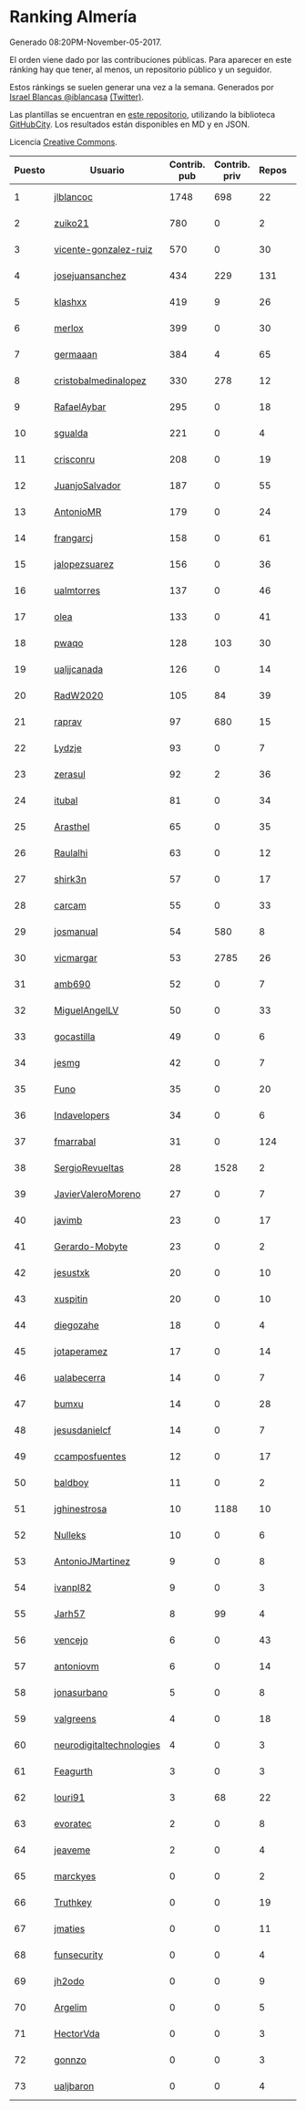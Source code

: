 # Ranking Almería

Generado 08:20PM-November-05-2017.

El orden viene dado por las contribuciones públicas. Para aparecer en este ránking hay que tener, al menos, un repositorio público y un seguidor.

Estos ránkings se suelen generar una vez a la semana. Generados por [Israel Blancas @iblancasa](https://github.com/iblancasa/) [(Twitter)](https://twitter.com/iblancasa).

Las plantillas se encuentran en [este repositorio](https://github.com/iblancasa/GH-Spanish-Ranking), utilizando la biblioteca [GitHubCity](https://github.com/iblancasa/GitHubCity). Los resultados están disponibles en MD y en JSON.

Licencia [Creative Commons](https://creativecommons.org/licenses/by/4.0/).

| Puesto   |  Usuario  | Contrib. pub | Contrib. priv |Repos| Followers | Desde |  Avatar  |
|----------|-----------|--------------|---------------|-----|-----------|-------|----------|
|1|[jlblancoc](https://github.com/jlblancoc)|1748|698|22|150|2013-09-19|![jlblancoc](https://avatars3.githubusercontent.com/u/5497818)|
|2|[zuiko21](https://github.com/zuiko21)|780|0|2|2|2012-12-28|![zuiko21](https://avatars0.githubusercontent.com/u/3143243)|
|3|[vicente-gonzalez-ruiz](https://github.com/vicente-gonzalez-ruiz)|570|0|30|20|2015-01-22|![vicente-gonzalez-ruiz](https://avatars3.githubusercontent.com/u/10660795)|
|4|[josejuansanchez](https://github.com/josejuansanchez)|434|229|131|49|2011-07-01|![josejuansanchez](https://avatars3.githubusercontent.com/u/888481)|
|5|[klashxx](https://github.com/klashxx)|419|9|26|18|2010-07-28|![klashxx](https://avatars3.githubusercontent.com/u/346759)|
|6|[merlox](https://github.com/merlox)|399|0|30|13|2015-07-18|![merlox](https://avatars0.githubusercontent.com/u/13392096)|
|7|[germaaan](https://github.com/germaaan)|384|4|65|118|2013-09-23|![germaaan](https://avatars2.githubusercontent.com/u/5518719)|
|8|[cristobalmedinalopez](https://github.com/cristobalmedinalopez)|330|278|12|19|2015-03-05|![cristobalmedinalopez](https://avatars1.githubusercontent.com/u/11335170)|
|9|[RafaelAybar](https://github.com/RafaelAybar)|295|0|18|15|2016-08-24|![RafaelAybar](https://avatars0.githubusercontent.com/u/21227176)|
|10|[sgualda](https://github.com/sgualda)|221|0|4|2|2016-06-16|![sgualda](https://avatars0.githubusercontent.com/u/19980894)|
|11|[crisconru](https://github.com/crisconru)|208|0|19|20|2013-10-09|![crisconru](https://avatars3.githubusercontent.com/u/5649085)|
|12|[JuanjoSalvador](https://github.com/JuanjoSalvador)|187|0|55|54|2013-07-21|![JuanjoSalvador](https://avatars2.githubusercontent.com/u/5058655)|
|13|[AntonioMR](https://github.com/AntonioMR)|179|0|24|6|2014-05-13|![AntonioMR](https://avatars0.githubusercontent.com/u/7569487)|
|14|[frangarcj](https://github.com/frangarcj)|158|0|61|49|2010-09-15|![frangarcj](https://avatars2.githubusercontent.com/u/399894)|
|15|[jalopezsuarez](https://github.com/jalopezsuarez)|156|0|36|12|2010-05-18|![jalopezsuarez](https://avatars1.githubusercontent.com/u/280283)|
|16|[ualmtorres](https://github.com/ualmtorres)|137|0|46|13|2012-11-21|![ualmtorres](https://avatars0.githubusercontent.com/u/2856222)|
|17|[olea](https://github.com/olea)|133|0|41|44|2009-10-18|![olea](https://avatars1.githubusercontent.com/u/141267)|
|18|[pwaqo](https://github.com/pwaqo)|128|103|30|14|2012-06-30|![pwaqo](https://avatars0.githubusercontent.com/u/1909548)|
|19|[ualjjcanada](https://github.com/ualjjcanada)|126|0|14|9|2015-04-16|![ualjjcanada](https://avatars2.githubusercontent.com/u/11983068)|
|20|[RadW2020](https://github.com/RadW2020)|105|84|39|17|2014-08-24|![RadW2020](https://avatars2.githubusercontent.com/u/8538542)|
|21|[raprav](https://github.com/raprav)|97|680|15|17|2009-03-12|![raprav](https://avatars2.githubusercontent.com/u/62855)|
|22|[Lydzje](https://github.com/Lydzje)|93|0|7|3|2016-02-20|![Lydzje](https://avatars2.githubusercontent.com/u/17357136)|
|23|[zerasul](https://github.com/zerasul)|92|2|36|25|2013-11-29|![zerasul](https://avatars2.githubusercontent.com/u/6067824)|
|24|[itubal](https://github.com/itubal)|81|0|34|7|2008-05-29|![itubal](https://avatars2.githubusercontent.com/u/11919)|
|25|[Arasthel](https://github.com/Arasthel)|65|0|35|78|2010-11-14|![Arasthel](https://avatars3.githubusercontent.com/u/480955)|
|26|[Raulalhi](https://github.com/Raulalhi)|63|0|12|3|2015-12-01|![Raulalhi](https://avatars3.githubusercontent.com/u/16103966)|
|27|[shirk3n](https://github.com/shirk3n)|57|0|17|2|2014-01-27|![shirk3n](https://avatars3.githubusercontent.com/u/6516842)|
|28|[carcam](https://github.com/carcam)|55|0|33|14|2012-05-01|![carcam](https://avatars1.githubusercontent.com/u/1695138)|
|29|[josmanual](https://github.com/josmanual)|54|580|8|2|2015-02-23|![josmanual](https://avatars2.githubusercontent.com/u/11162684)|
|30|[vicmargar](https://github.com/vicmargar)|53|2785|26|25|2008-11-18|![vicmargar](https://avatars2.githubusercontent.com/u/35163)|
|31|[amb690](https://github.com/amb690)|52|0|7|3|2016-03-15|![amb690](https://avatars0.githubusercontent.com/u/17849212)|
|32|[MiguelAngelLV](https://github.com/MiguelAngelLV)|50|0|33|14|2011-02-25|![MiguelAngelLV](https://avatars0.githubusercontent.com/u/638110)|
|33|[gocastilla](https://github.com/gocastilla)|49|0|6|7|2016-07-20|![gocastilla](https://avatars2.githubusercontent.com/u/20567140)|
|34|[jesmg](https://github.com/jesmg)|42|0|7|10|2014-06-25|![jesmg](https://avatars1.githubusercontent.com/u/7987855)|
|35|[Funo](https://github.com/Funo)|35|0|20|2|2013-09-10|![Funo](https://avatars3.githubusercontent.com/u/5426414)|
|36|[Indavelopers](https://github.com/Indavelopers)|34|0|6|13|2012-09-06|![Indavelopers](https://avatars1.githubusercontent.com/u/2288761)|
|37|[fmarrabal](https://github.com/fmarrabal)|31|0|124|5|2012-11-09|![fmarrabal](https://avatars1.githubusercontent.com/u/2758972)|
|38|[SergioRevueltas](https://github.com/SergioRevueltas)|28|1528|2|9|2014-03-12|![SergioRevueltas](https://avatars3.githubusercontent.com/u/6931657)|
|39|[JavierValeroMoreno](https://github.com/JavierValeroMoreno)|27|0|7|2|2015-10-03|![JavierValeroMoreno](https://avatars3.githubusercontent.com/u/14955857)|
|40|[javimb](https://github.com/javimb)|23|0|17|19|2012-02-05|![javimb](https://avatars1.githubusercontent.com/u/1410846)|
|41|[Gerardo-Mobyte](https://github.com/Gerardo-Mobyte)|23|0|2|3|2015-12-12|![Gerardo-Mobyte](https://avatars2.githubusercontent.com/u/16266332)|
|42|[jesustxk](https://github.com/jesustxk)|20|0|10|9|2014-07-01|![jesustxk](https://avatars2.githubusercontent.com/u/8038664)|
|43|[xuspitin](https://github.com/xuspitin)|20|0|10|5|2014-09-12|![xuspitin](https://avatars0.githubusercontent.com/u/8753302)|
|44|[diegozahe](https://github.com/diegozahe)|18|0|4|4|2016-09-02|![diegozahe](https://avatars3.githubusercontent.com/u/21882800)|
|45|[jotaperamez](https://github.com/jotaperamez)|17|0|14|10|2015-01-13|![jotaperamez](https://avatars0.githubusercontent.com/u/10507381)|
|46|[ualabecerra](https://github.com/ualabecerra)|14|0|7|9|2011-01-11|![ualabecerra](https://avatars0.githubusercontent.com/u/558072)|
|47|[bumxu](https://github.com/bumxu)|14|0|28|6|2012-05-15|![bumxu](https://avatars3.githubusercontent.com/u/1742635)|
|48|[jesusdanielcf](https://github.com/jesusdanielcf)|14|0|7|7|2014-10-29|![jesusdanielcf](https://avatars3.githubusercontent.com/u/9446825)|
|49|[ccamposfuentes](https://github.com/ccamposfuentes)|12|0|17|8|2013-12-16|![ccamposfuentes](https://avatars2.githubusercontent.com/u/6200116)|
|50|[baldboy](https://github.com/baldboy)|11|0|2|5|2011-01-03|![baldboy](https://avatars0.githubusercontent.com/u/545420)|
|51|[jghinestrosa](https://github.com/jghinestrosa)|10|1188|10|6|2014-03-20|![jghinestrosa](https://avatars0.githubusercontent.com/u/7010036)|
|52|[Nulleks](https://github.com/Nulleks)|10|0|6|2|2016-02-23|![Nulleks](https://avatars2.githubusercontent.com/u/17429698)|
|53|[AntonioJMartinez](https://github.com/AntonioJMartinez)|9|0|8|10|2013-01-30|![AntonioJMartinez](https://avatars2.githubusercontent.com/u/3426426)|
|54|[ivanpl82](https://github.com/ivanpl82)|9|0|3|6|2016-04-13|![ivanpl82](https://avatars2.githubusercontent.com/u/18446323)|
|55|[Jarh57](https://github.com/Jarh57)|8|99|4|6|2013-02-12|![Jarh57](https://avatars0.githubusercontent.com/u/3541308)|
|56|[vencejo](https://github.com/vencejo)|6|0|43|17|2013-05-11|![vencejo](https://avatars0.githubusercontent.com/u/4402394)|
|57|[antoniovm](https://github.com/antoniovm)|6|0|14|8|2014-03-17|![antoniovm](https://avatars3.githubusercontent.com/u/6975327)|
|58|[jonasurbano](https://github.com/jonasurbano)|5|0|8|8|2011-07-31|![jonasurbano](https://avatars3.githubusercontent.com/u/950088)|
|59|[valgreens](https://github.com/valgreens)|4|0|18|20|2011-07-08|![valgreens](https://avatars2.githubusercontent.com/u/903263)|
|60|[neurodigitaltechnologies](https://github.com/neurodigitaltechnologies)|4|0|3|3|2013-12-28|![neurodigitaltechnologies](https://avatars3.githubusercontent.com/u/6275593)|
|61|[Feagurth](https://github.com/Feagurth)|3|0|3|7|2013-11-21|![Feagurth](https://avatars3.githubusercontent.com/u/6003799)|
|62|[louri91](https://github.com/louri91)|3|68|22|19|2014-11-16|![louri91](https://avatars1.githubusercontent.com/u/9786318)|
|63|[evoratec](https://github.com/evoratec)|2|0|8|2|2010-11-21|![evoratec](https://avatars3.githubusercontent.com/u/490450)|
|64|[jeaveme](https://github.com/jeaveme)|2|0|4|12|2014-04-17|![jeaveme](https://avatars3.githubusercontent.com/u/7329741)|
|65|[marckyes](https://github.com/marckyes)|0|0|2|2|2010-09-27|![marckyes](https://avatars3.githubusercontent.com/u/417513)|
|66|[Truthkey](https://github.com/Truthkey)|0|0|19|5|2011-01-15|![Truthkey](https://avatars1.githubusercontent.com/u/565739)|
|67|[jmaties](https://github.com/jmaties)|0|0|11|7|2009-07-30|![jmaties](https://avatars0.githubusercontent.com/u/110144)|
|68|[funsecurity](https://github.com/funsecurity)|0|0|4|10|2014-03-30|![funsecurity](https://avatars1.githubusercontent.com/u/7109970)|
|69|[jh2odo](https://github.com/jh2odo)|0|0|9|2|2014-05-06|![jh2odo](https://avatars0.githubusercontent.com/u/7497387)|
|70|[Argelim](https://github.com/Argelim)|0|0|5|2|2014-08-11|![Argelim](https://avatars2.githubusercontent.com/u/8420048)|
|71|[HectorVda](https://github.com/HectorVda)|0|0|3|7|2014-06-04|![HectorVda](https://avatars1.githubusercontent.com/u/7792924)|
|72|[gonnzo](https://github.com/gonnzo)|0|0|3|2|2015-09-30|![gonnzo](https://avatars3.githubusercontent.com/u/14915357)|
|73|[ualjbaron](https://github.com/ualjbaron)|0|0|4|3|2016-02-01|![ualjbaron](https://avatars0.githubusercontent.com/u/17000909)|
